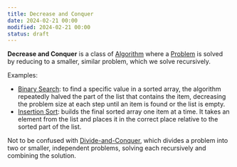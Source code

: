 ```yaml
---
title: Decrease and Conquer
date: 2024-02-21 00:00
modified: 2024-02-21 00:00
status: draft
---
```


**Decrease and Conquer** is a class of [Algorithm](algorithm.md) where a [Problem](problem.md) is solved by reducing to a smaller, similar problem, which we solve recursively.

Examples:

* [Binary Search](binary-search.md): to find a specific value in a sorted array, the algorithm repeatedly halved the part of the list that contains the item, decreasing the problem size at each step until an item is found or the list is empty.
* [Insertion Sort](insertion-sort.md): builds the final sorted array one item at a time. It takes an element from the list and places it in the correct place relative to the sorted part of the list.

Not to be confused with [Divide-and-Conquer](divide-and-conquer.md), which divides a problem into two or smaller, independent problems, solving each recursively and combining the solution.
